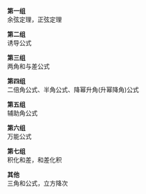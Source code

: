 **第一组**  
余弦定理，正弦定理  
  
**第二组**  
诱导公式  
  
**第三组**  
两角和与差公式  
  
**第四组**  
二倍角公式、半角公式、降幂升角(升幂降角)公式  
  
**第五组**  
辅助角公式  
  
**第六组**  
万能公式  
  
**第七组**  
积化和差，和差化积  
  
**其他**  
三角和公式，立方降次  
